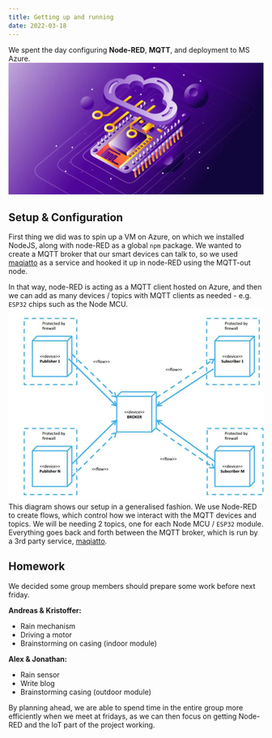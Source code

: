 ```yaml
---
title: Getting up and running
date: 2022-03-18
---
```

We spent the day configuring **Node-RED**, **MQTT**, and deployment to MS Azure.
![Node MCU IoT](./node_mcu_graphic.webp)

## Setup & Configuration
First thing we did was to spin up a VM on Azure, on which we installed NodeJS, along with node-RED as a global `npm` package. We wanted to create a MQTT broker that our smart devices can talk to, so we used [maqiatto](https://maqiatto.com/)
as a service and hooked it up in node-RED using the MQTT-out node.

In that way, node-RED is acting as a MQTT client hosted on Azure, and then we can add as many devices / topics with MQTT clients as needed - e.g. `ESP32` chips such as the Node MCU.
![](./MQTT.png)
This diagram shows our setup in a generalised fashion. We use Node-RED to create flows, which control how we interact with the MQTT devices and topics. We will be needing 2 topics, one for each Node MCU / `ESP32` module. Everything goes back and forth between the MQTT broker, which is run by a 3rd party service, [maqiatto](https://maqiatto.com/).

## Homework
We decided some group members should prepare some work before next friday.

**Andreas & Kristoffer:**
* Rain mechanism
* Driving a motor
* Brainstorming on casing (indoor module)

**Alex & Jonathan:**
* Rain sensor
* Write blog
* Brainstorming casing (outdoor module)

By planning ahead, we are able to spend time in the entire group more efficiently when we meet at fridays, as we can then focus on getting Node-RED and the IoT part of the project working.